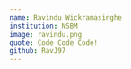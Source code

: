 ```yaml
---
name: Ravindu Wickramasinghe
institution: NSBM
image: ravindu.png
quote: Code Code Code!
github: RavJ97
---
```

